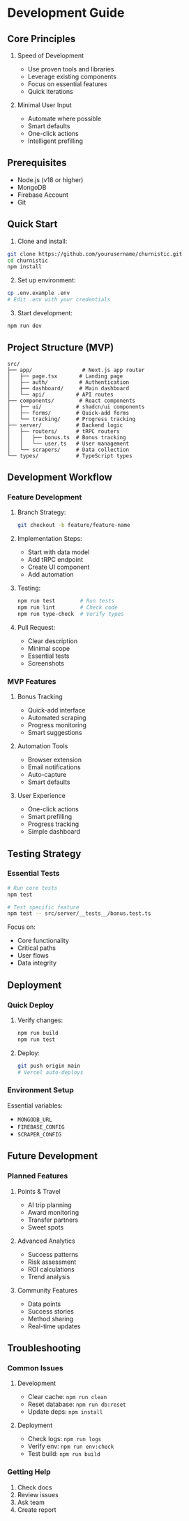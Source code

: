 # Development Guide

## Core Principles

1. Speed of Development
   - Use proven tools and libraries
   - Leverage existing components
   - Focus on essential features
   - Quick iterations

2. Minimal User Input
   - Automate where possible
   - Smart defaults
   - One-click actions
   - Intelligent prefilling

## Prerequisites

- Node.js (v18 or higher)
- MongoDB
- Firebase Account
- Git

## Quick Start

1. Clone and install:

```bash
git clone https://github.com/yourusername/churnistic.git
cd churnistic
npm install
```

2. Set up environment:

```bash
cp .env.example .env
# Edit .env with your credentials
```

3. Start development:

```bash
npm run dev
```

## Project Structure (MVP)

```
src/
├── app/                # Next.js app router
│   ├── page.tsx       # Landing page
│   ├── auth/          # Authentication
│   ├── dashboard/     # Main dashboard
│   └── api/          # API routes
├── components/        # React components
│   ├── ui/           # shadcn/ui components
│   ├── forms/        # Quick-add forms
│   └── tracking/     # Progress tracking
├── server/           # Backend logic
│   ├── routers/      # tRPC routers
│   │   ├── bonus.ts  # Bonus tracking
│   │   └── user.ts   # User management
│   └── scrapers/     # Data collection
└── types/            # TypeScript types
```

## Development Workflow

### Feature Development

1. Branch Strategy:
   ```bash
   git checkout -b feature/feature-name
   ```

2. Implementation Steps:
   - Start with data model
   - Add tRPC endpoint
   - Create UI component
   - Add automation

3. Testing:
   ```bash
   npm run test        # Run tests
   npm run lint        # Check code
   npm run type-check  # Verify types
   ```

4. Pull Request:
   - Clear description
   - Minimal scope
   - Essential tests
   - Screenshots

### MVP Features

1. Bonus Tracking
   - Quick-add interface
   - Automated scraping
   - Progress monitoring
   - Smart suggestions

2. Automation Tools
   - Browser extension
   - Email notifications
   - Auto-capture
   - Smart defaults

3. User Experience
   - One-click actions
   - Smart prefilling
   - Progress tracking
   - Simple dashboard

## Testing Strategy

### Essential Tests

```bash
# Run core tests
npm test

# Test specific feature
npm test -- src/server/__tests__/bonus.test.ts
```

Focus on:
- Core functionality
- Critical paths
- User flows
- Data integrity

## Deployment

### Quick Deploy

1. Verify changes:
   ```bash
   npm run build
   npm run test
   ```

2. Deploy:
   ```bash
   git push origin main
   # Vercel auto-deploys
   ```

### Environment Setup

Essential variables:
- `MONGODB_URL`
- `FIREBASE_CONFIG`
- `SCRAPER_CONFIG`

## Future Development

### Planned Features

1. Points & Travel
   - AI trip planning
   - Award monitoring
   - Transfer partners
   - Sweet spots

2. Advanced Analytics
   - Success patterns
   - Risk assessment
   - ROI calculations
   - Trend analysis

3. Community Features
   - Data points
   - Success stories
   - Method sharing
   - Real-time updates

## Troubleshooting

### Common Issues

1. Development
   - Clear cache: `npm run clean`
   - Reset database: `npm run db:reset`
   - Update deps: `npm install`

2. Deployment
   - Check logs: `npm run logs`
   - Verify env: `npm run env:check`
   - Test build: `npm run build`

### Getting Help

1. Check docs
2. Review issues
3. Ask team
4. Create report
